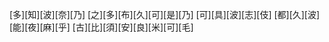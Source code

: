 [多][知][波][奈][乃] [之][多][布][久][可][是][乃] [可][具][波][志][伎] [都][久][波][能][夜][麻][乎] [古][比][須][安][良][米][可][毛]
